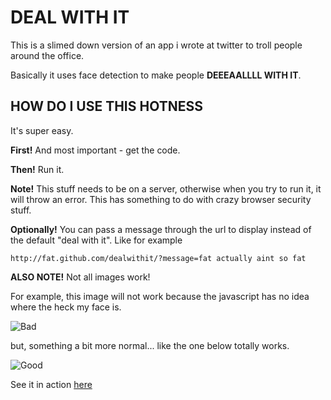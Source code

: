 DEAL WITH IT
============

This is a slimed down version of an app i wrote at twitter to troll people around the office.

Basically it uses face detection to make people **DEEEAALLLL WITH IT**.


HOW DO I USE THIS HOTNESS
-------------------------

It's super easy.

**First!** And most important - get the code.

**Then!** Run it.

**Note!** This stuff needs to be on a server, otherwise when you try to run it, it will throw an error. This has something to do with crazy browser security stuff.

**Optionally!** You can pass a message through the url to display instead of the default "deal with it". Like for example

    http://fat.github.com/dealwithit/?message=fat actually aint so fat

**ALSO NOTE!** Not all images work!

For example, this image will not work because the javascript has no idea where the heck my face is.

![Bad](http://fat.github.com/dealwithit/img/bad.jpg)

but, something a bit more normal... like the one below totally works.

![Good](http://fat.github.com/dealwithit/img/good.jpg)

See it in action [here](http://fat.github.com/dealwithit/)